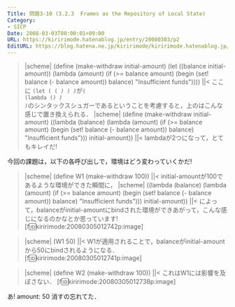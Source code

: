 ```yaml
---
Title: 問題3-10 (3.2.3  Frames as the Repository of Local State)
Category:
- SICP
Date: 2008-03-03T00:00:01+09:00
URL: https://kiririmode.hatenablog.jp/entry/20080303/p2
EditURL: https://blog.hatena.ne.jp/kiririmode/kiririmode.hatenablog.jp/atom/entry/8454420450078215381
---
```



>|scheme|
(define (make-withdraw initial-amount)
  (let ((balance initial-amount))
    (lambda (amount)
      (if (>= balance amount)
          (begin (set! balance (- balance amount))
                 balance)
          "Insufficient funds"))))
||<
ここに <code>(let ( (<var> <exp>) ) <body>)</code>が<code>( (lambda (<var>) <body>) <exp>)</code>のシンタックスシュガーであるということを考慮すると，上のはこんな感じで置き換えられる．
>|scheme|
(define (make-withdraw initial-amount)
  ((lambda (balance) 
     (lambda (amount)
       (if (>= balance amount)
	   (begin (set! balance (- balance amount))
		  balance)
	   "Insufficient funds")))
   initial-amount))
||<
lambdaが2つになって，とてもキレイだ!


今回の課題は，以下の各呼び出しで，環境はどう変わっていくかだ!
>|scheme|
(define W1 (make-withdraw 100))
||<
initial-amountが100であるような環境ができた瞬間に，
>|scheme|
  ((lambda (balance) 
     (lambda (amount)
       (if (>= balance amount)
	   (begin (set! balance (- balance amount))
		  balance)
	   "Insufficient funds")))
   initial-amount))
||<
によって，balanceがinitial-amountにbindされた環境ができあがって，こんな感じになるのかなとか思っています!
[f:id:kiririmode:20080305012742p:image]


>|scheme|
(W1 50)
||<
W1が適用されることで，balanceがinitial-amountから50にbindされるようになる．
[f:id:kiririmode:20080305012741p:image]


>|scheme|
(define W2 (make-withdraw 100))
||<
これはW1には影響を及ぼさない．
[f:id:kiririmode:20080305012738p:image]

あ! amount: 50 消すの忘れてた．
